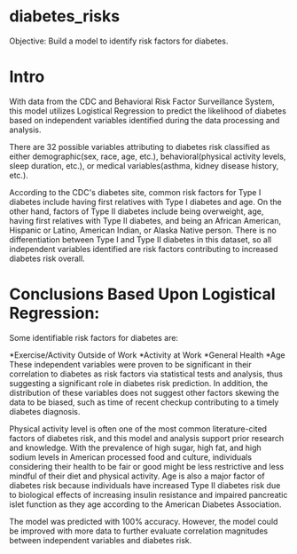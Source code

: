 # diabetes_risks
Objective: Build a model to identify risk factors for diabetes. 

# Intro
With data from the CDC and Behavioral Risk Factor Surveillance System, this model utilizes Logistical Regression to predict the likelihood of diabetes based on independent variables identified during the data processing and analysis.

There are 32 possible variables attributing to diabetes risk classified as either demographic(sex, race, age, etc.), behavioral(physical activity levels, sleep duration, etc.), or medical variables(asthma, kidney disease history, etc.).

According to the CDC's diabetes site, common risk factors for Type I diabetes include having first relatives with Type I diabetes and age. On the other hand, factors of Type II diabetes include being overweight, age, having first relatives with Type II diabetes, and being an African American, Hispanic or Latino, American Indian, or Alaska Native person. There is no differentiation between Type I and Type II diabetes in this dataset, so all independent variables identified are risk factors contributing to increased diabetes risk overall.

# Conclusions Based Upon Logistical Regression:
Some identifiable risk factors for diabetes are:

*Exercise/Activity Outside of Work
*Activity at Work
*General Health
*Age
These independent variables were proven to be significant in their correlation to diabetes as risk factors via statistical tests and analysis, thus suggesting a significant role in diabetes risk prediction. In addition, the distribution of these variables does not suggest other factors skewing the data to be biased, such as time of recent checkup contributing to a timely diabetes diagnosis.

Physical activity level is often one of the most common literature-cited factors of diabetes risk, and this model and analysis support prior research and knowledge. With the prevalence of high sugar, high fat, and high sodium levels in American processed food and culture, individuals considering their health to be fair or good might be less restrictive and less mindful of their diet and physical activity. Age is also a major factor of diabetes risk because individuals have increased Type II diabetes risk due to biological effects of increasing insulin resistance and impaired pancreatic islet function as they age according to the American Diabetes Association.

The model was predicted with 100% accuracy. However, the model could be improved with more data to further evaluate correlation magnitudes between independent variables and diabetes risk.
